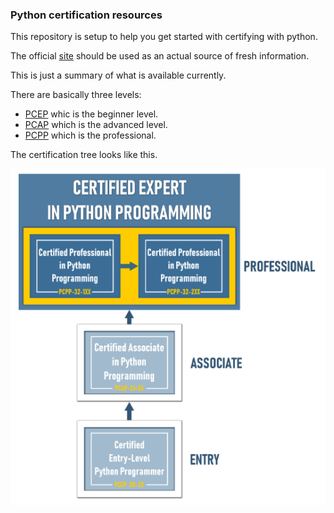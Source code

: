 ### Python certification resources

This repository is setup to help you get started with certifying with python.

The official [site](https://pythoninstitute.org/) should be used as an actual source of fresh information.

This is just a summary of what is available currently.

There are basically three levels:
- [PCEP](https://pythoninstitute.org/certification/pcep-certification-entry-level/) whic is the beginner level.
- [PCAP](https://pythoninstitute.org/certification/pcap-certification-associate/) which is the advanced level.
- [PCPP](https://pythoninstitute.org/certification/pcpp-certification-professional/) which is the professional.

The certification tree looks like this.

![CertTree](/pics/tree.PNG)
